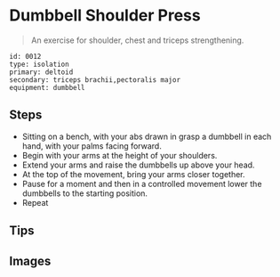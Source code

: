 # Dumbbell Shoulder Press

> An exercise for shoulder, chest and triceps strengthening.

``` 
id: 0012 
type: isolation 
primary: deltoid 
secondary: triceps brachii,pectoralis major 
equipment: dumbbell 
``` 


## Steps


 - Sitting on a bench, with your abs drawn in grasp a dumbbell in each hand, with your palms facing forward.
 - Begin with your arms at the height of your shoulders.
 - Extend your arms and raise the dumbbells up above your head.
 - At the top of the movement, bring your arms closer together.
 - Pause for a moment and then in a controlled movement lower the dumbbells to the starting position.
 - Repeat

## Tips



## Images


